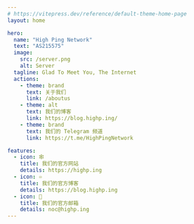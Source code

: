 ```yaml
---
# https://vitepress.dev/reference/default-theme-home-page
layout: home

hero:
  name: "High Ping Network"
  text: "AS215575"
  image:
    src: /server.png
    alt: Server
  tagline: Glad To Meet You, The Internet
  actions:
    - theme: brand
      text: 关于我们
      link: /aboutus
    - theme: alt
      text: 我们的博客
      link: https://blog.highp.ing/
    - theme: brand
      text: 我们的 Telegram 频道
      link: https://t.me/HighPingNetwork

features:
  - icon: 🕸️
    title: 我们的官方网站
    details: https://highp.ing
  - icon: ♾️
    title: 我们的官方博客
    details: https://blog.highp.ing
  - icon: 📧
    title: 我们的官方邮箱
    details: noc@highp.ing
---
```



